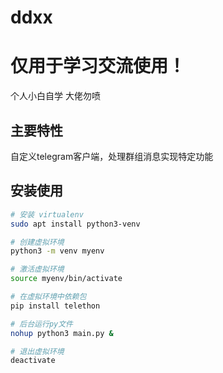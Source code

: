 # ddxx

# 仅用于学习交流使用！

个人小白自学 大佬勿喷

## 主要特性

自定义telegram客户端，处理群组消息实现特定功能

## 安装使用
```bash
# 安装 virtualenv
sudo apt install python3-venv

# 创建虚拟环境
python3 -m venv myenv

# 激活虚拟环境
source myenv/bin/activate

# 在虚拟环境中依赖包
pip install telethon 

# 后台运行py文件
nohup python3 main.py &

# 退出虚拟环境
deactivate
```
